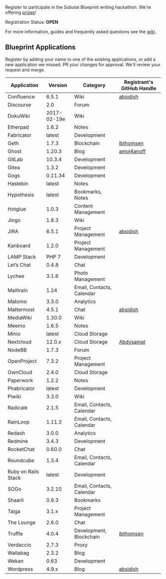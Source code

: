 Register to participate in the Subutai Blueprint writing hackathon. We're offering [prizes](https://github.com/subutai-blueprints/hackathon/wiki/Prizes)!

Registration Status: **OPEN**

For more information, guides and frequently asked questions see the [wiki](https://github.com/subutai-blueprints/hackathon/wiki).

## Blueprint Applications

Register by adding your name to one of the existing applications, or add a new application we missed. PR your changes for approval. We'll review your request and merge.

| Application                    | Version     |   Category                | Registrant's GitHub Handle |
| ------------------------------ | ----------- | ------------------------- | --------------------------- |
| Confluence                     | 6.5.1       | Wiki                      | [absidish](https://github.com/absidish) |
| Discourse                      | 2.0         | Forum                     |                             |
| DokuWiki                       | 2017-02-19e | Wiki                      |                             |
| Etherpad                       | 1.6.2       | Notes                     |                             |
| Fabricator                     | latest      | Development               |                             |
| Geth                           | 1.7.3       | Blockchain                | [lbthomsen](https://github.com/lbthomsen) |
| Ghost                          | 1.20.3      | Blog                      | [amol4anoff](https://github.com/amol4anoff) |
| GitLab                         | 10.3.4      | Development               |                             |
| Gitea                          | 1.3.2       | Development               |                             |
| Gogs                           | 0.11.34     | Development               |                             |
| Hastebin                       | latest      | Notes                     |                             |
| Hypothesis                     | latest      | Bookmarks, Notes          |                             |
| Hotglue                        | 1.0.3       | Content Management        |                             |
| Jingo                          | 1.8.3       | Wiki                      |                             |
| JIRA                           | 6.5.1       | Project Management        | [absidish](https://github.com/absidish) |
| Kanboard                       | 1.2.0       | Project Management        |                             |
| LAMP Stack                     | PHP 7       | Development               |                             |
| Let’s Chat                     | 0.4.8       | Chat                      |                             |
| Lychee                         | 3.1.6       | Photo Management          |                             |
| Mailtrain                      | 1.24        | Email, Contacts, Calendar |                             |
| Matomo                         | 3.3.0       | Analytics                 |                             |
| Mattermost                     | 4.5.1       | Chat                      | [absidish](https://github.com/absidish) |
| MediaWiki                      | 1.30.0      | Wiki                      |                             |
| Meemo                          | 1.6.5       | Notes                     |                             |
| Minio                          | latest      | Cloud Storage             |                             |
| Nextcloud                      | 12.0.x      | Cloud Storage             | [Abdysamat](https://github.com/samsonbek)|
| NodeBB                         | 1.7.3       | Forum                     |                             |
| OpenProject                    | 7.3.2       | Project Management        |                             |
| OwnCloud                       | 2.4.0       | Cloud Storage             |                             |
| Paperwork                      | 1.2.2       | Notes                     |                             |
| Phabricator                    | latest      | Development               |                             |
| Piwiki                         | 3.3.0       | Wiki                      |                             |
| Radicale                       | 2.1.5       | Email, Contacts, Calendar |                             |
| RainLoop                       | 1.11.3      | Email, Contacts, Calendar |                             |
| Redash                         | 3.0.0       | Analytics                 |                             |
| Redmine                        | 3.4.3       | Development               |                             |
| RocketChat                     | 0.60.0      | Chat                      |                             |
| Roundcube                      | 1.3.4       | Email, Contacts, Calendar |                             |
| Ruby on Rails Stack            | latest      | Development               |                             |
| SOGo                           | 3.2.10      | Email, Contacts, Calendar |                             |
| Shaarli                        | 0.9.3       | Bookmarks                 |                             |
| Taiga                          | 3.1.x       | Project Management        |                             |
| The Lounge                     | 2.6.0       | Chat                      |                             |
| Truffle                        | 4.0.4       | Development, Blockchain | [lbthomsen](https://github.com/lbthomsen)                            |
| Verdaccio                      | 2.7.3       | Proxy                     |                             |
| Wallabag                       | 2.3.2       | Blog                      |                             |
| Wekan                          | 0.63        | Development               |                             |
| Wordpress                      | 4.9.x       | Blog                      | [absidish](https://github.com/absidish) |
